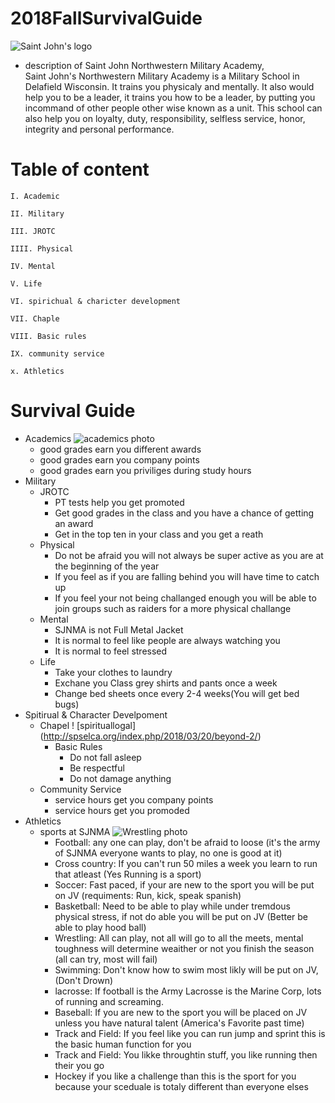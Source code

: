 # 2018FallSurvivalGuide
![Saint John's logo](https://www.sjnma.org/m/custom/images/header_img.png)
* description of Saint John Northwestern Military Academy,  
 Saint John's Northwestern Military Academy is a Military School in Delafield Wisconsin. It trains you physicaly and mentally. It also would help you to be a leader, it trains you how to be a leader, by putting you incommand of other people other wise known as a unit. This school can also help you on loyalty, duty, responsibility, selfless service, honor, integrity and personal performance.
 
# Table of content

    I. Academic

    II. Military

    III. JROTC

    IIII. Physical

    IV. Mental 

    V. Life

    VI. spirichual & charicter development
    
    VII. Chaple

    VIII. Basic rules
    
    IX. community service

    x. Athletics
# Survival Guide
* Academics 
![academics photo](http://www.wccnet.edu/academics/media/images/text/introduction-h2.png)
    * good grades earn you different awards 
    * good grades earn you company points 
    * good grades earn you priviliges during study hours 
* Military
    * JROTC 
        *  PT tests help you get promoted
        * Get good grades in the class and you have a chance of getting an award 
        * Get in the top ten in your class and you get a reath
    * Physical
        * Do not be afraid you will not always be super active as you are at the beginning of the year
        * If you feel as if you are falling behind you will have time to catch up
        * If you feel your not being challanged enough you will be able to join groups such as raiders for a more physical challange
    * Mental
        * SJNMA is not Full Metal Jacket
        * It is normal to feel like people are always watching you
        * It is normal  to feel stressed
    * Life
        * Take your clothes to laundry
        * Exchane you Class grey shirts and pants once a week
        * Change bed sheets once every 2-4 weeks(You will get bed bugs)
* Spitirual & Character Develpoment
    * Chapel
! [spirituallogal]
(http://spselca.org/index.php/2018/03/20/beyond-2/)
        * Basic Rules
            * Do not fall asleep
            * Be respectful
            * Do not damage anything
    * Community Service
        * service hours get you company points 
        * service hours get you promoded 
* Athletics
    * sports at SJNMA
    ![Wrestling photo](https://www.gannett-cdn.com/-mm-/36ef8c61190f27f5323c373a790a41701e57fc2b/c=0-181-3354-2076/local/-/media/2017/02/27/WisPub/LakeCountry/636237842457231258-JCPG-SJBA-MEDORA-WT-DSC-8871-54348557.JPG?width=3200&height=1680&fit=crop)
        * Football: any one can play, don't be afraid to loose (it's the army of SJNMA everyone wants to play, no one is good at it)
        * Cross country: If you can't run 50 miles a week you learn to run that atleast (Yes Running is a sport)
        * Soccer: Fast paced, if your are new to the sport you will be put on JV (requiments: Run, kick, speak spanish)
        * Basketball: Need to be able to play while under tremdous physical stress, if not do able you will be put on JV (Better be able to play hood ball)
        * Wrestling: All can play, not all will go to all the meets, mental toughness will determine weaither or not you finish the season (all can try, most will fail)
        * Swimming: Don't know how to swim most likly will be put on JV, (Don't Drown)
        * lacrosse: If football is the Army Lacrosse is the Marine Corp, lots of running and screaming.
        * Baseball: If you are new to the sport you will be placed on JV unless you have natural talent     (America's Favorite past time)
        * Track and Field: If you feel like you can run jump and sprint this is the basic human function for you
        *  Track and Field: You likke throughtin stuff, you like running then their you go
        *  Hockey if you like a challenge than this is the sport for you because your sceduale is totaly different than everyone elses 






        
